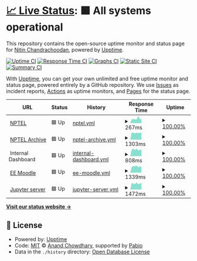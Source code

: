 # [📈 Live Status](https://nchandra75.github.io/upptime): <!--live status--> **🟩 All systems operational**

This repository contains the open-source uptime monitor and status page for [Nitin Chandrachoodan](https://nchandra75.github.io/upptime), powered by [Upptime](https://github.com/upptime/upptime).

[![Uptime CI](https://github.com/nchandra75/upptime/workflows/Uptime%20CI/badge.svg)](https://github.com/nchandra75/upptime/actions?query=workflow%3A%22Uptime+CI%22)
[![Response Time CI](https://github.com/nchandra75/upptime/workflows/Response%20Time%20CI/badge.svg)](https://github.com/nchandra75/upptime/actions?query=workflow%3A%22Response+Time+CI%22)
[![Graphs CI](https://github.com/nchandra75/upptime/workflows/Graphs%20CI/badge.svg)](https://github.com/nchandra75/upptime/actions?query=workflow%3A%22Graphs+CI%22)
[![Static Site CI](https://github.com/nchandra75/upptime/workflows/Static%20Site%20CI/badge.svg)](https://github.com/nchandra75/upptime/actions?query=workflow%3A%22Static+Site+CI%22)
[![Summary CI](https://github.com/nchandra75/upptime/workflows/Summary%20CI/badge.svg)](https://github.com/nchandra75/upptime/actions?query=workflow%3A%22Summary+CI%22)

With [Upptime](https://upptime.js.org), you can get your own unlimited and free uptime monitor and status page, powered entirely by a GitHub repository. We use [Issues](https://github.com/nchandra75/upptime/issues) as incident reports, [Actions](https://github.com/nchandra75/upptime/actions) as uptime monitors, and [Pages](https://nchandra75.github.io/upptime) for the status page.

<!--start: status pages-->
<!-- This summary is generated by Upptime (https://github.com/upptime/upptime) -->
<!-- Do not edit this manually, your changes will be overwritten -->
<!-- prettier-ignore -->
| URL | Status | History | Response Time | Uptime |
| --- | ------ | ------- | ------------- | ------ |
| <img alt="" src="https://icons.duckduckgo.com/ip3/nptel.ac.in.ico" height="13"> [NPTEL](https://nptel.ac.in) | 🟩 Up | [nptel.yml](https://github.com/nchandra75/upptime/commits/HEAD/history/nptel.yml) | <details><summary><img alt="Response time graph" src="./graphs/nptel/response-time-week.png" height="20"> 267ms</summary><br><a href="https://nchandra75.github.io/upptime/history/nptel"><img alt="Response time 268" src="https://img.shields.io/endpoint?url=https%3A%2F%2Fraw.githubusercontent.com%2Fnchandra75%2Fupptime%2FHEAD%2Fapi%2Fnptel%2Fresponse-time.json"></a><br><a href="https://nchandra75.github.io/upptime/history/nptel"><img alt="24-hour response time 265" src="https://img.shields.io/endpoint?url=https%3A%2F%2Fraw.githubusercontent.com%2Fnchandra75%2Fupptime%2FHEAD%2Fapi%2Fnptel%2Fresponse-time-day.json"></a><br><a href="https://nchandra75.github.io/upptime/history/nptel"><img alt="7-day response time 267" src="https://img.shields.io/endpoint?url=https%3A%2F%2Fraw.githubusercontent.com%2Fnchandra75%2Fupptime%2FHEAD%2Fapi%2Fnptel%2Fresponse-time-week.json"></a><br><a href="https://nchandra75.github.io/upptime/history/nptel"><img alt="30-day response time 270" src="https://img.shields.io/endpoint?url=https%3A%2F%2Fraw.githubusercontent.com%2Fnchandra75%2Fupptime%2FHEAD%2Fapi%2Fnptel%2Fresponse-time-month.json"></a><br><a href="https://nchandra75.github.io/upptime/history/nptel"><img alt="1-year response time 268" src="https://img.shields.io/endpoint?url=https%3A%2F%2Fraw.githubusercontent.com%2Fnchandra75%2Fupptime%2FHEAD%2Fapi%2Fnptel%2Fresponse-time-year.json"></a></details> | <details><summary><a href="https://nchandra75.github.io/upptime/history/nptel">100.00%</a></summary><a href="https://nchandra75.github.io/upptime/history/nptel"><img alt="All-time uptime 99.95%" src="https://img.shields.io/endpoint?url=https%3A%2F%2Fraw.githubusercontent.com%2Fnchandra75%2Fupptime%2FHEAD%2Fapi%2Fnptel%2Fuptime.json"></a><br><a href="https://nchandra75.github.io/upptime/history/nptel"><img alt="24-hour uptime 100.00%" src="https://img.shields.io/endpoint?url=https%3A%2F%2Fraw.githubusercontent.com%2Fnchandra75%2Fupptime%2FHEAD%2Fapi%2Fnptel%2Fuptime-day.json"></a><br><a href="https://nchandra75.github.io/upptime/history/nptel"><img alt="7-day uptime 100.00%" src="https://img.shields.io/endpoint?url=https%3A%2F%2Fraw.githubusercontent.com%2Fnchandra75%2Fupptime%2FHEAD%2Fapi%2Fnptel%2Fuptime-week.json"></a><br><a href="https://nchandra75.github.io/upptime/history/nptel"><img alt="30-day uptime 99.95%" src="https://img.shields.io/endpoint?url=https%3A%2F%2Fraw.githubusercontent.com%2Fnchandra75%2Fupptime%2FHEAD%2Fapi%2Fnptel%2Fuptime-month.json"></a><br><a href="https://nchandra75.github.io/upptime/history/nptel"><img alt="1-year uptime 99.95%" src="https://img.shields.io/endpoint?url=https%3A%2F%2Fraw.githubusercontent.com%2Fnchandra75%2Fupptime%2FHEAD%2Fapi%2Fnptel%2Fuptime-year.json"></a></details>
| <img alt="" src="https://icons.duckduckgo.com/ip3/archive.nptel.ac.in.ico" height="13"> [NPTEL Archive](https://archive.nptel.ac.in) | 🟩 Up | [nptel-archive.yml](https://github.com/nchandra75/upptime/commits/HEAD/history/nptel-archive.yml) | <details><summary><img alt="Response time graph" src="./graphs/nptel-archive/response-time-week.png" height="20"> 1303ms</summary><br><a href="https://nchandra75.github.io/upptime/history/nptel-archive"><img alt="Response time 1308" src="https://img.shields.io/endpoint?url=https%3A%2F%2Fraw.githubusercontent.com%2Fnchandra75%2Fupptime%2FHEAD%2Fapi%2Fnptel-archive%2Fresponse-time.json"></a><br><a href="https://nchandra75.github.io/upptime/history/nptel-archive"><img alt="24-hour response time 1342" src="https://img.shields.io/endpoint?url=https%3A%2F%2Fraw.githubusercontent.com%2Fnchandra75%2Fupptime%2FHEAD%2Fapi%2Fnptel-archive%2Fresponse-time-day.json"></a><br><a href="https://nchandra75.github.io/upptime/history/nptel-archive"><img alt="7-day response time 1303" src="https://img.shields.io/endpoint?url=https%3A%2F%2Fraw.githubusercontent.com%2Fnchandra75%2Fupptime%2FHEAD%2Fapi%2Fnptel-archive%2Fresponse-time-week.json"></a><br><a href="https://nchandra75.github.io/upptime/history/nptel-archive"><img alt="30-day response time 1273" src="https://img.shields.io/endpoint?url=https%3A%2F%2Fraw.githubusercontent.com%2Fnchandra75%2Fupptime%2FHEAD%2Fapi%2Fnptel-archive%2Fresponse-time-month.json"></a><br><a href="https://nchandra75.github.io/upptime/history/nptel-archive"><img alt="1-year response time 1308" src="https://img.shields.io/endpoint?url=https%3A%2F%2Fraw.githubusercontent.com%2Fnchandra75%2Fupptime%2FHEAD%2Fapi%2Fnptel-archive%2Fresponse-time-year.json"></a></details> | <details><summary><a href="https://nchandra75.github.io/upptime/history/nptel-archive">100.00%</a></summary><a href="https://nchandra75.github.io/upptime/history/nptel-archive"><img alt="All-time uptime 99.96%" src="https://img.shields.io/endpoint?url=https%3A%2F%2Fraw.githubusercontent.com%2Fnchandra75%2Fupptime%2FHEAD%2Fapi%2Fnptel-archive%2Fuptime.json"></a><br><a href="https://nchandra75.github.io/upptime/history/nptel-archive"><img alt="24-hour uptime 100.00%" src="https://img.shields.io/endpoint?url=https%3A%2F%2Fraw.githubusercontent.com%2Fnchandra75%2Fupptime%2FHEAD%2Fapi%2Fnptel-archive%2Fuptime-day.json"></a><br><a href="https://nchandra75.github.io/upptime/history/nptel-archive"><img alt="7-day uptime 100.00%" src="https://img.shields.io/endpoint?url=https%3A%2F%2Fraw.githubusercontent.com%2Fnchandra75%2Fupptime%2FHEAD%2Fapi%2Fnptel-archive%2Fuptime-week.json"></a><br><a href="https://nchandra75.github.io/upptime/history/nptel-archive"><img alt="30-day uptime 99.96%" src="https://img.shields.io/endpoint?url=https%3A%2F%2Fraw.githubusercontent.com%2Fnchandra75%2Fupptime%2FHEAD%2Fapi%2Fnptel-archive%2Fuptime-month.json"></a><br><a href="https://nchandra75.github.io/upptime/history/nptel-archive"><img alt="1-year uptime 99.96%" src="https://img.shields.io/endpoint?url=https%3A%2F%2Fraw.githubusercontent.com%2Fnchandra75%2Fupptime%2FHEAD%2Fapi%2Fnptel-archive%2Fuptime-year.json"></a></details>
| <img alt="" src="https://icons.duckduckgo.com/ip3/null.ico" height="13"> Internal Dashboard | 🟩 Up | [internal-dashboard.yml](https://github.com/nchandra75/upptime/commits/HEAD/history/internal-dashboard.yml) | <details><summary><img alt="Response time graph" src="./graphs/internal-dashboard/response-time-week.png" height="20"> 808ms</summary><br><a href="https://nchandra75.github.io/upptime/history/internal-dashboard"><img alt="Response time 789" src="https://img.shields.io/endpoint?url=https%3A%2F%2Fraw.githubusercontent.com%2Fnchandra75%2Fupptime%2FHEAD%2Fapi%2Finternal-dashboard%2Fresponse-time.json"></a><br><a href="https://nchandra75.github.io/upptime/history/internal-dashboard"><img alt="24-hour response time 839" src="https://img.shields.io/endpoint?url=https%3A%2F%2Fraw.githubusercontent.com%2Fnchandra75%2Fupptime%2FHEAD%2Fapi%2Finternal-dashboard%2Fresponse-time-day.json"></a><br><a href="https://nchandra75.github.io/upptime/history/internal-dashboard"><img alt="7-day response time 808" src="https://img.shields.io/endpoint?url=https%3A%2F%2Fraw.githubusercontent.com%2Fnchandra75%2Fupptime%2FHEAD%2Fapi%2Finternal-dashboard%2Fresponse-time-week.json"></a><br><a href="https://nchandra75.github.io/upptime/history/internal-dashboard"><img alt="30-day response time 795" src="https://img.shields.io/endpoint?url=https%3A%2F%2Fraw.githubusercontent.com%2Fnchandra75%2Fupptime%2FHEAD%2Fapi%2Finternal-dashboard%2Fresponse-time-month.json"></a><br><a href="https://nchandra75.github.io/upptime/history/internal-dashboard"><img alt="1-year response time 789" src="https://img.shields.io/endpoint?url=https%3A%2F%2Fraw.githubusercontent.com%2Fnchandra75%2Fupptime%2FHEAD%2Fapi%2Finternal-dashboard%2Fresponse-time-year.json"></a></details> | <details><summary><a href="https://nchandra75.github.io/upptime/history/internal-dashboard">100.00%</a></summary><a href="https://nchandra75.github.io/upptime/history/internal-dashboard"><img alt="All-time uptime 99.97%" src="https://img.shields.io/endpoint?url=https%3A%2F%2Fraw.githubusercontent.com%2Fnchandra75%2Fupptime%2FHEAD%2Fapi%2Finternal-dashboard%2Fuptime.json"></a><br><a href="https://nchandra75.github.io/upptime/history/internal-dashboard"><img alt="24-hour uptime 100.00%" src="https://img.shields.io/endpoint?url=https%3A%2F%2Fraw.githubusercontent.com%2Fnchandra75%2Fupptime%2FHEAD%2Fapi%2Finternal-dashboard%2Fuptime-day.json"></a><br><a href="https://nchandra75.github.io/upptime/history/internal-dashboard"><img alt="7-day uptime 100.00%" src="https://img.shields.io/endpoint?url=https%3A%2F%2Fraw.githubusercontent.com%2Fnchandra75%2Fupptime%2FHEAD%2Fapi%2Finternal-dashboard%2Fuptime-week.json"></a><br><a href="https://nchandra75.github.io/upptime/history/internal-dashboard"><img alt="30-day uptime 99.96%" src="https://img.shields.io/endpoint?url=https%3A%2F%2Fraw.githubusercontent.com%2Fnchandra75%2Fupptime%2FHEAD%2Fapi%2Finternal-dashboard%2Fuptime-month.json"></a><br><a href="https://nchandra75.github.io/upptime/history/internal-dashboard"><img alt="1-year uptime 99.97%" src="https://img.shields.io/endpoint?url=https%3A%2F%2Fraw.githubusercontent.com%2Fnchandra75%2Fupptime%2FHEAD%2Fapi%2Finternal-dashboard%2Fuptime-year.json"></a></details>
| <img alt="" src="https://icons.duckduckgo.com/ip3/eex.dev.iitm.ac.in.ico" height="13"> [EE Moodle](https://eex.dev.iitm.ac.in) | 🟩 Up | [ee-moodle.yml](https://github.com/nchandra75/upptime/commits/HEAD/history/ee-moodle.yml) | <details><summary><img alt="Response time graph" src="./graphs/ee-moodle/response-time-week.png" height="20"> 1339ms</summary><br><a href="https://nchandra75.github.io/upptime/history/ee-moodle"><img alt="Response time 1267" src="https://img.shields.io/endpoint?url=https%3A%2F%2Fraw.githubusercontent.com%2Fnchandra75%2Fupptime%2FHEAD%2Fapi%2Fee-moodle%2Fresponse-time.json"></a><br><a href="https://nchandra75.github.io/upptime/history/ee-moodle"><img alt="24-hour response time 1335" src="https://img.shields.io/endpoint?url=https%3A%2F%2Fraw.githubusercontent.com%2Fnchandra75%2Fupptime%2FHEAD%2Fapi%2Fee-moodle%2Fresponse-time-day.json"></a><br><a href="https://nchandra75.github.io/upptime/history/ee-moodle"><img alt="7-day response time 1339" src="https://img.shields.io/endpoint?url=https%3A%2F%2Fraw.githubusercontent.com%2Fnchandra75%2Fupptime%2FHEAD%2Fapi%2Fee-moodle%2Fresponse-time-week.json"></a><br><a href="https://nchandra75.github.io/upptime/history/ee-moodle"><img alt="30-day response time 1266" src="https://img.shields.io/endpoint?url=https%3A%2F%2Fraw.githubusercontent.com%2Fnchandra75%2Fupptime%2FHEAD%2Fapi%2Fee-moodle%2Fresponse-time-month.json"></a><br><a href="https://nchandra75.github.io/upptime/history/ee-moodle"><img alt="1-year response time 1267" src="https://img.shields.io/endpoint?url=https%3A%2F%2Fraw.githubusercontent.com%2Fnchandra75%2Fupptime%2FHEAD%2Fapi%2Fee-moodle%2Fresponse-time-year.json"></a></details> | <details><summary><a href="https://nchandra75.github.io/upptime/history/ee-moodle">100.00%</a></summary><a href="https://nchandra75.github.io/upptime/history/ee-moodle"><img alt="All-time uptime 99.97%" src="https://img.shields.io/endpoint?url=https%3A%2F%2Fraw.githubusercontent.com%2Fnchandra75%2Fupptime%2FHEAD%2Fapi%2Fee-moodle%2Fuptime.json"></a><br><a href="https://nchandra75.github.io/upptime/history/ee-moodle"><img alt="24-hour uptime 100.00%" src="https://img.shields.io/endpoint?url=https%3A%2F%2Fraw.githubusercontent.com%2Fnchandra75%2Fupptime%2FHEAD%2Fapi%2Fee-moodle%2Fuptime-day.json"></a><br><a href="https://nchandra75.github.io/upptime/history/ee-moodle"><img alt="7-day uptime 100.00%" src="https://img.shields.io/endpoint?url=https%3A%2F%2Fraw.githubusercontent.com%2Fnchandra75%2Fupptime%2FHEAD%2Fapi%2Fee-moodle%2Fuptime-week.json"></a><br><a href="https://nchandra75.github.io/upptime/history/ee-moodle"><img alt="30-day uptime 99.96%" src="https://img.shields.io/endpoint?url=https%3A%2F%2Fraw.githubusercontent.com%2Fnchandra75%2Fupptime%2FHEAD%2Fapi%2Fee-moodle%2Fuptime-month.json"></a><br><a href="https://nchandra75.github.io/upptime/history/ee-moodle"><img alt="1-year uptime 99.97%" src="https://img.shields.io/endpoint?url=https%3A%2F%2Fraw.githubusercontent.com%2Fnchandra75%2Fupptime%2FHEAD%2Fapi%2Fee-moodle%2Fuptime-year.json"></a></details>
| <img alt="" src="https://icons.duckduckgo.com/ip3/jup.dev.iitm.ac.in.ico" height="13"> [Jupyter server](https://jup.dev.iitm.ac.in) | 🟩 Up | [jupyter-server.yml](https://github.com/nchandra75/upptime/commits/HEAD/history/jupyter-server.yml) | <details><summary><img alt="Response time graph" src="./graphs/jupyter-server/response-time-week.png" height="20"> 1472ms</summary><br><a href="https://nchandra75.github.io/upptime/history/jupyter-server"><img alt="Response time 3672" src="https://img.shields.io/endpoint?url=https%3A%2F%2Fraw.githubusercontent.com%2Fnchandra75%2Fupptime%2FHEAD%2Fapi%2Fjupyter-server%2Fresponse-time.json"></a><br><a href="https://nchandra75.github.io/upptime/history/jupyter-server"><img alt="24-hour response time 1569" src="https://img.shields.io/endpoint?url=https%3A%2F%2Fraw.githubusercontent.com%2Fnchandra75%2Fupptime%2FHEAD%2Fapi%2Fjupyter-server%2Fresponse-time-day.json"></a><br><a href="https://nchandra75.github.io/upptime/history/jupyter-server"><img alt="7-day response time 1472" src="https://img.shields.io/endpoint?url=https%3A%2F%2Fraw.githubusercontent.com%2Fnchandra75%2Fupptime%2FHEAD%2Fapi%2Fjupyter-server%2Fresponse-time-week.json"></a><br><a href="https://nchandra75.github.io/upptime/history/jupyter-server"><img alt="30-day response time 3644" src="https://img.shields.io/endpoint?url=https%3A%2F%2Fraw.githubusercontent.com%2Fnchandra75%2Fupptime%2FHEAD%2Fapi%2Fjupyter-server%2Fresponse-time-month.json"></a><br><a href="https://nchandra75.github.io/upptime/history/jupyter-server"><img alt="1-year response time 3672" src="https://img.shields.io/endpoint?url=https%3A%2F%2Fraw.githubusercontent.com%2Fnchandra75%2Fupptime%2FHEAD%2Fapi%2Fjupyter-server%2Fresponse-time-year.json"></a></details> | <details><summary><a href="https://nchandra75.github.io/upptime/history/jupyter-server">100.00%</a></summary><a href="https://nchandra75.github.io/upptime/history/jupyter-server"><img alt="All-time uptime 99.83%" src="https://img.shields.io/endpoint?url=https%3A%2F%2Fraw.githubusercontent.com%2Fnchandra75%2Fupptime%2FHEAD%2Fapi%2Fjupyter-server%2Fuptime.json"></a><br><a href="https://nchandra75.github.io/upptime/history/jupyter-server"><img alt="24-hour uptime 100.00%" src="https://img.shields.io/endpoint?url=https%3A%2F%2Fraw.githubusercontent.com%2Fnchandra75%2Fupptime%2FHEAD%2Fapi%2Fjupyter-server%2Fuptime-day.json"></a><br><a href="https://nchandra75.github.io/upptime/history/jupyter-server"><img alt="7-day uptime 100.00%" src="https://img.shields.io/endpoint?url=https%3A%2F%2Fraw.githubusercontent.com%2Fnchandra75%2Fupptime%2FHEAD%2Fapi%2Fjupyter-server%2Fuptime-week.json"></a><br><a href="https://nchandra75.github.io/upptime/history/jupyter-server"><img alt="30-day uptime 99.82%" src="https://img.shields.io/endpoint?url=https%3A%2F%2Fraw.githubusercontent.com%2Fnchandra75%2Fupptime%2FHEAD%2Fapi%2Fjupyter-server%2Fuptime-month.json"></a><br><a href="https://nchandra75.github.io/upptime/history/jupyter-server"><img alt="1-year uptime 99.83%" src="https://img.shields.io/endpoint?url=https%3A%2F%2Fraw.githubusercontent.com%2Fnchandra75%2Fupptime%2FHEAD%2Fapi%2Fjupyter-server%2Fuptime-year.json"></a></details>

<!--end: status pages-->

[**Visit our status website →**](https://nchandra75.github.io/upptime)

## 📄 License

- Powered by: [Upptime](https://github.com/upptime/upptime)
- Code: [MIT](./LICENSE) © [Anand Chowdhary](https://anandchowdhary.com), supported by [Pabio](https://pabio.com)
- Data in the `./history` directory: [Open Database License](https://opendatacommons.org/licenses/odbl/1-0/)
